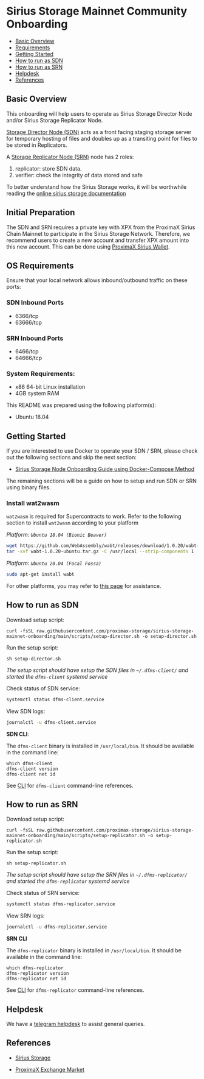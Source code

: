 # Sirius Storage Mainnet Community Onboarding

- [Basic Overview](#basic-overview)
- [Requirements](#os-requirements)
- [Getting Started](#getting-started)
- [How to run as SDN](#how-to-run-as-sdn)
- [How to run as SRN](#how-to-run-as-srn)
- [Helpdesk](#helpdesk)
- [References](#references)


## Basic Overview
This onboarding will help users to operate as Sirius Storage Director Node and/or Sirius Storage Replicator Node.

[Storage Director Node (SDN)](https://storagedocs.xpxsirius.io/docs/roles/owner/) acts as a front facing staging storage server for temporary hosting of files and doubles up as a transiting point for files to be stored in Replicators.  

A [Storage Replicator Node (SRN)](https://storagedocs.xpxsirius.io/docs/roles/replicator/) node has 2 roles:

1) replicator: store SDN data.
2) verifier: check the integrity of data stored and safe

To better understand how the Sirius Storage works, it will be worthwhile reading the [online sirius storage documentation](https://storagedocs.xpxsirius.io/)

## Initial Preparation

The SDN and SRN requires a private key with XPX from the ProximaX Sirius Chain Mainnet to participate in the Sirius Storage Network.  Therefore, we recommend users to create a new account and transfer XPX amount into this new account.  This can be done using [ProximaX Sirius Wallet](https://www.proximax.io/en/wallet).

## OS Requirements

Ensure that your local network allows inbound/outbound traffic on these ports:

### SDN Inbound Ports
- 6366/tcp
- 63666/tcp

### SRN Inbound Ports
- 6466/tcp
- 64666/tcp


### System Requirements:
- x86 64-bit Linux installation
- 4GB system RAM

This README was prepared using the following platform(s):
- Ubuntu 18.04

## Getting Started

If you are interested to use Docker to operate your SDN / SRN, please check out the following sections and skip the next section: 
- [Sirius Storage Node Onboarding Guide using Docker-Compose Method](docs/docker-method.md)

The remaining sections will be a guide on how to setup and run SDN or SRN using binary files.

### Install wat2wasm

`wat2wasm` is required for Supercontracts to work.  Refer to the following section to install `wat2wasm` according to your platform

*Platform: `Ubuntu 18.04 (Bionic Beaver)`*

```bash
wget https://github.com/WebAssembly/wabt/releases/download/1.0.20/wabt-1.0.20-ubuntu.tar.gz
tar -xvf wabt-1.0.20-ubuntu.tar.gz -C /usr/local --strip-components 1
```

*Platform: `Ubuntu 20.04 (Focal Fossa)`*

```bash
sudo apt-get install wabt
```

For other platforms, you may refer to [this page](https://command-not-found.com/wat2wasm) for assistance.

## How to run as SDN

Download setup script:

```
curl -fsSL raw.githubusercontent.com/proximax-storage/sirius-storage-mainnet-onboarding/main/scripts/setup-director.sh -o setup-director.sh
```

Run the setup script:

```
sh setup-director.sh
```

*The setup script should have setup the SDN files in `~/.dfms-client/` and started the `dfms-client` systemd service*

Check status of SDN service:

```bash
systemctl status dfms-client.service
```

View SDN logs:

```bash
journalctl -u dfms-client.service
```

**SDN CLI**:

The `dfms-client` binary is installed in `/usr/local/bin`.  It should be available in the command line:

```
which dfms-client
dfms-client version
dfms-client net id
```

See [CLI](https://storagedocs.xpxsirius.io/docs/cli/dfms/dfms/) for `dfms-client` command-line references.

## How to run as SRN

Download setup script:

```
curl -fsSL raw.githubusercontent.com/proximax-storage/sirius-storage-mainnet-onboarding/main/scripts/setup-replicator.sh -o setup-replicator.sh
```

Run the setup script:

```
sh setup-replicator.sh
```

*The setup script should have setup the SRN files in `~/.dfms-replicator/` and started the `dfms-replicator` systemd service*

Check status of SRN service:

```bash
systemctl status dfms-replicator.service
```

View SRN logs:

```bash
journalctl -u dfms-replicator.service
```

**SRN CLI**

The `dfms-replicator` binary is installed in `/usr/local/bin`.  It should be available in the command line:

```
which dfms-replicator
dfms-replicator version
dfms-replicator net id
```

See [CLI](https://storagedocs.xpxsirius.io/docs/cli/dfms/dfms/) for `dfms-replicator` command-line references.

## Helpdesk
We have a [telegram helpdesk](https://t.me/proximaxhelpdesk) to assist general queries.

## References
- [Sirius Storage](https://storagedocs.xpxsirius.io/)

- [ProximaX Exchange Market](https://storagedocs.xpxsirius.io/docs/built_in_features/exchange/)
